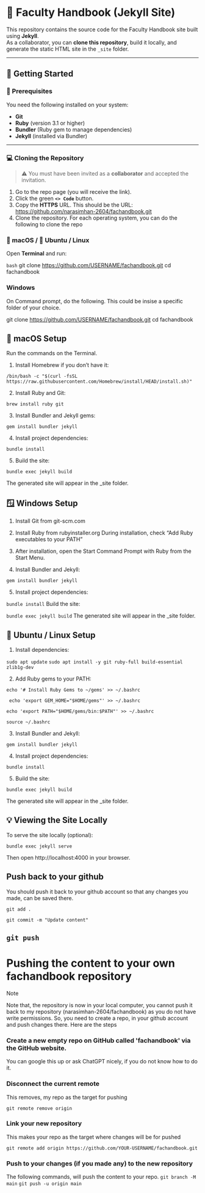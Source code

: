 # 📘 Faculty Handbook (Jekyll Site)

This repository contains the source code for the Faculty Handbook site built using **Jekyll**.  
As a collaborator, you can **clone this repository**, build it locally, and generate the static HTML site in the `_site` folder.

---

## 🚀 Getting Started

### 🧩 Prerequisites
You need the following installed on your system:

- **Git**  
- **Ruby** (version 3.1 or higher)
- **Bundler** (Ruby gem to manage dependencies)
- **Jekyll** (installed via Bundler)

---

### 💻 Cloning the Repository

> ⚠️ You must have been invited as a **collaborator** and accepted the invitation.

1. Go to the repo page (you will receive the link).
2. Click the green **`<> Code`** button.
3. Copy the **HTTPS** URL.
This should be the URL: https://github.com/narasimhan-2604/fachandbook.git
4. Clone the repository. For each operating system, you can do the following to clone the repo
### 🍎 macOS / 🐧 Ubuntu / Linux

Open **Terminal** and run:

```bash```
git clone https://github.com/USERNAME/fachandbook.git
cd fachandbook

### Windows
On Command prompt, do the following. This could be insise a specific folder of
your choice.

git clone https://github.com/USERNAME/fachandbook.git
cd fachandbook

## 🍎 macOS Setup
Run the commands on the Terminal.

1. Install Homebrew if you don’t have it:

```/bin/bash -c "$(curl -fsSL https://raw.githubusercontent.com/Homebrew/install/HEAD/install.sh)"```


2. Install Ruby and Git:

```brew install ruby git```


3. Install Bundler and Jekyll gems:

```gem install bundler jekyll```


4. Install project dependencies:

```bundle install```

5. Build the site:

```bundle exec jekyll build```

The generated site will appear in the _site folder.

## 🪟 Windows Setup

1. Install Git from git-scm.com

2. Install Ruby from rubyinstaller.org
During installation, check “Add Ruby executables to your PATH”

3. After installation, open the Start Command Prompt with Ruby from the Start Menu.

4. Install Bundler and Jekyll:

```gem install bundler jekyll```

5. Install project dependencies:

```bundle install```
Build the site:

```bundle exec jekyll build```
The generated site will appear in the _site folder.

## 🐧 Ubuntu / Linux Setup

1. Install dependencies:

```sudo apt update```
```sudo apt install -y git ruby-full build-essential zlib1g-dev```


2. Add Ruby gems to your PATH:

```echo '# Install Ruby Gems to ~/gems' >> ~/.bashrc```

``` echo 'export GEM_HOME="$HOME/gems"' >> ~/.bashrc```

```echo 'export PATH="$HOME/gems/bin:$PATH"' >> ~/.bashrc```

```source ~/.bashrc```


3. Install Bundler and Jekyll:

```gem install bundler jekyll```


4. Install project dependencies:

```bundle install```


5. Build the site:

```bundle exec jekyll build```

The generated site will appear in the _site folder.

## 💡 Viewing the Site Locally

To serve the site locally (optional):

```bundle exec jekyll serve```

Then open http://localhost:4000 in your browser.

## Push back to your github
You should push it back to your github account so that any changes you
made, can be saved there. 

```git add .```

```git commit -m "Update content"```

```git push```
---

# Pushing the content to your own fachandbook repository

> [!NOTE]
> Note that, the repository is now in your local computer, you cannot push it back to
my repository (narasimhan-2604/fachandbook) as you do not have write permissions. 
So, you need to create a repo, in your github account and push changes there. Here are the steps

### Create a new empty repo on GitHub called 'fachandbook' via the GitHub website. 
You can google this up or ask ChatGPT nicely, if you do not know how to do it.

### Disconnect the current remote
This removes, my repo as the target for pushing

```git remote remove origin```

### Link your new repository
This makes your repo as the target where changes will be for pushed

```git remote add origin https://github.com/YOUR-USERNAME/fachandbook.git```

### Push to your changes (if you made any) to the new repository

The following commands, will push the content to your repo.
```git branch -M main```
```git push -u origin main```